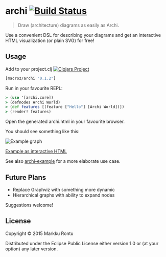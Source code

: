 archi  [![Build Status](https://travis-ci.org/Macroz/archi.svg?branch=master)](https://travis-ci.org/Macroz/archi)
=====

> Draw (architecture) diagrams as easily as Archi.

Use a convenient DSL for describing your diagrams and get an interactive HTML visualization (or plain SVG) for free!

Usage
-----

Add to your project.clj
[![Clojars Project](http://clojars.org/macroz/archi/latest-version.svg)](http://clojars.org/macroz/archi)


```clj
[macroz/archi "0.1.2"]
```

Run in your favourite REPL:

```clj
> (use '[archi.core])
> (defnodes Archi World)
> (def features [(feature ["Hello"] [Archi World])])
> (render! features)
```

Open the generated archi.html in your favourite browser.

You should see something like this:

![Example graph](https://rawgit.com/Macroz/archi/master/examples/archi.svg)

[Example as interactive HTML](https://rawgit.com/Macroz/archi/master/examples/archi.html)

See also [archi-example](http://www.github.com/Macroz/archi-example) for a more elaborate use case.

Future Plans
------------

- Replace Graphviz with something more dynamic
- Hierarchical graphs with ability to expand nodes

Suggestions welcome!

License
-------

Copyright © 2015 Markku Rontu

Distributed under the Eclipse Public License either version 1.0 or (at
your option) any later version.
